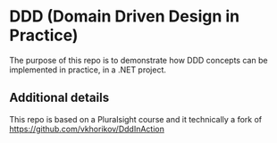 # DDD (Domain Driven Design in Practice)
The purpose of this repo is to demonstrate how DDD concepts can be implemented in practice, in a .NET project.

## Additional details
This repo is based on a Pluralsight course and it technically a fork of https://github.com/vkhorikov/DddInAction
